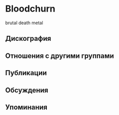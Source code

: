 # Bloodchurn

brutal death metal

## Дискография


## Отношения с другими группами


## Публикации


## Обсуждения


## Упоминания

